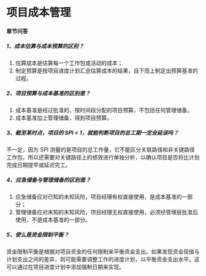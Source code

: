 # 项目成本管理

#### 章节问答

##### 1、成本估算与成本预算的区别？

1. 估算成本是估算每一个工作包或活动的成本；
2. 制定预算是按项目进度计划汇总估算成本的结果，自下而上制定出预算基准的过程。

##### 2、项目预算与成本基准的区别是？

1. 成本基准是经过批准的、按时间段分配的项目预算，不包括任何管理储备。
2. 成本基准加上管理储备，得到项目预算。

##### 3、截至某时点，项目的 SPI &lt; 1，就能判断项目的总工期一定会延误吗？

不一定，因为 SPI 测量的是项目的总工作量，它不能区分关联路径和非关键路径工作包，所以还需要对关键路径上的绩效进行单独分析，以确认项目是否将比计划完成日期提早或延迟完工。

##### 4、应急储备与管理储备的区别是？

1. 应急储备应对已知的未知风险，项目经理有权直接使用，是成本基准的一部分；
2. 管理储备应对未知的未知风险，项目经理无权直接使用，必须经管理层批准后使用，不是成本基准的一部分。

##### 5、使么是资金限制平衡？

资金限制平衡是根据对项目资金的任何限制来平衡资金支出。如果发现资金现值与计划支出之间的差异，则可能需要调整工作的进度计划，以平衡资金支出水平。这可以通过在项目进度计划中添加强制日期来实现。



